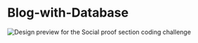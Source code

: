 # Blog-with-Database
![Design preview for the Social proof section coding challenge](./design/desktop-preview.jpg)
